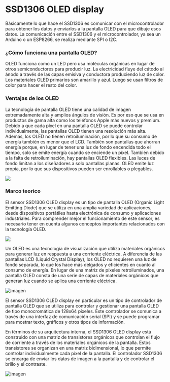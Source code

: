 # SSD1306 OLED display

Básicamente lo que hace el SSD1306 es comunicar con el microcontrolador para obtener los datos y enviarlos a la pantalla OLED para que dibuje esos datos. La comunicación entre el SSD1306 y el microcontrolador, ya sea un Arduino o un ESP8266, se realiza mediante SPI o I2C. 

### ¿Cómo funciona una pantalla OLED?
OLED funciona como un LED pero usa moléculas orgánicas en lugar de otros semiconductores para producir luz. La electricidad fluye del cátodo al ánodo a través de las capas emisiva y conductora produciendo luz de color. Los materiales OLED primarios son amarillo y azul. Luego se usan filtros de color para hacer el resto del color.

 
### Ventajas de los OLED
La tecnología de pantalla OLED tiene una calidad de imagen extremadamente alta y amplios ángulos de visión. Es por eso que se usa en productos de gama alta como los teléfonos Apple más nuevos y premium. Debido a que cada píxel en una pantalla OLED se puede controlar individualmente, las pantallas OLED tienen una resolución más alta. Además, los OLED no tienen retroiluminación, por lo que su consumo de energía también es menor que el LCD. También son pantallas que ahorran energía porque, en lugar de tener una luz de fondo encendida todo el tiempo, solo se emite energía cuando se enciende un píxel. También debido a la falta de retroiluminación, hay pantallas OLED flexibles. Las luces de fondo limitan a los diseñadores a solo pantallas planas. OLED emite luz propia, por lo que sus dispositivos pueden ser enrollables o plegables.

![](https://www.scienceabc.com/innovation/what-is-oled-and-how-does-it-work.html.jpg)

### Marco teorico

El sensor SSD1306 OLED display es un tipo de pantalla OLED (Organic Light Emitting Diode) que se utiliza en una amplia variedad de aplicaciones, desde dispositivos portátiles hasta electrónica de consumo y aplicaciones industriales. Para comprender mejor el funcionamiento de este sensor, es necesario tener en cuenta algunos conceptos importantes relacionados con la tecnología OLED.

![](https://programarfacil.com/wp-content/uploads/2020/02/memoria-ram-pantalla-oled-arduino.jpg)

Un OLED es una tecnología de visualización que utiliza materiales orgánicos para generar luz en respuesta a una corriente eléctrica. A diferencia de las pantallas LCD (Liquid Crystal Display), los OLED no requieren una luz de fondo separada, lo que los hace más delgados y eficientes en cuanto al consumo de energía. En lugar de una matriz de píxeles retroiluminados, una pantalla OLED consta de una serie de capas de materiales orgánicos que generan luz cuando se aplica una corriente eléctrica.


![imagen](https://programarfacil.com/wp-content/uploads/2020/02/pineado-pantalla-oled-arduino-esp8266-02.jpg)


El sensor SSD1306 OLED display en particular es un tipo de controlador de pantalla OLED que se utiliza para controlar y gestionar una pantalla OLED de tipo monocromática de 128x64 píxeles. Este controlador se comunica a través de una interfaz de comunicación serial (SPI) y se puede programar para mostrar texto, gráficos y otros tipos de información.

En términos de su arquitectura interna, el SSD1306 OLED display está construido con una matriz de transistores orgánicos que controlan el flujo de corriente a través de los materiales orgánicos de la pantalla. Estos transistores se organizan en una matriz bidimensional, lo que permite controlar individualmente cada píxel de la pantalla. El controlador SSD1306 se encarga de enviar los datos de imagen a la pantalla y de controlar el brillo y el contraste.

![imagen](https://www.sujetamelachispa.es/wp-content/uploads/2021/01/oled2Recortada-3-768x519.jpg)
